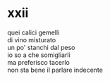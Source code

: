# xxii

quei calici gemelli  
di vino misturato  
un po' stanchi dal peso  
io so a che somigliarli  
ma preferisco tacerlo  
non sta bene il parlare indecente
